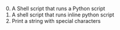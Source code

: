 0. A Shell script that runs a Python script
1. A shell script that runs inline python script
2. Print a string with special characters
